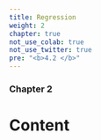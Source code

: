 ```yaml
---
title: Regression
weight: 2
chapter: true
not_use_colab: true
not_use_twitter: true
pre: "<b>4.2 </b>"
---
```


### Chapter 2

# Content

